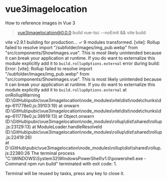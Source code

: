 # vue3imagelocation

How to reference images in Vue 3



> vue3imagelocation@0.0.0 build 
> vue-tsc --noEmit && vite build

vite v2.9.1 building for production...
✓ 9 modules transformed.
[vite]: Rollup failed to resolve import "/subfolder/images/img_pub.webp" from "src/components/ShowImages.vue".
This is most likely unintended because it can break your application at runtime.
If you do want to externalize this module explicitly add it to
`build.rollupOptions.external`
error during build:
Error: [vite]: Rollup failed to resolve import "/subfolder/images/img_pub.webp" from "src/components/ShowImages.vue".
This is most likely unintended because it can break your application at runtime.
If you do want to externalize this module explicitly add it to
`build.rollupOptions.external`
    at onRollupWarning (D:\GitHub\pubic\vue3imagelocation\node_modules\vite\dist\node\chunks\dep-611778e0.js:39103:19)
    at onwarn (D:\GitHub\pubic\vue3imagelocation\node_modules\vite\dist\node\chunks\dep-611778e0.js:38919:13)
    at Object.onwarn (D:\GitHub\pubic\vue3imagelocation\node_modules\rollup\dist\shared\rollup.js:23129:13)
    at ModuleLoader.handleResolveId (D:\GitHub\pubic\vue3imagelocation\node_modules\rollup\dist\shared\rollup.js:22419:26)        
    at D:\GitHub\pubic\vue3imagelocation\node_modules\rollup\dist\shared\rollup.js:22380:26
The terminal process "C:\WINDOWS\System32\WindowsPowerShell\v1.0\powershell.exe -Command npm run build" terminated with exit code: 1.

Terminal will be reused by tasks, press any key to close it.

